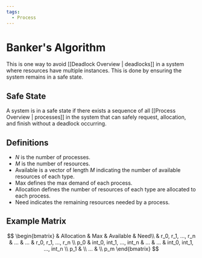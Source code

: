 ```yaml
---
tags:
  - Process
---
```

# Banker's Algorithm
This is one way to avoid [[Deadlock Overview | deadlocks]] in a system where resources have multiple instances. This is done by ensuring the system remains in a safe state.
## Safe State
A system is in a safe state if there exists a sequence of all [[Process Overview | processes]] in the system that can safely request, allocation, and finish without a deadlock occurring.
## Definitions
* $N$ is the number of processes.
* $M$ is the number of resources.
* Available is a vector of length $M$ indicating the number of available resources of each type.
* Max defines the max demand of each process.
* Allocation defines the number of resources of each type are allocated to each process.
* Need indicates the remaining resources needed by a process.
## Example Matrix
$$
\begin{bmatrix}
 & Allocation & Max & Available & Need\\
 & r_0, r_1, ..., r_n & ... & ... & r_0, r_1, ..., r_n \\
p_0 & int_0, int_1, ..., int_n & ... & ... & int_0, int_1, ..., int_n \\
p_1 & \\ 
... & \\
p_m
\end{bmatrix}
$$